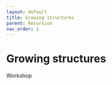 ```yaml
---
layout: default
title: Growing structures
parent: Recursion
nav_order: 1
---
```


# Growing structures

Workshop
